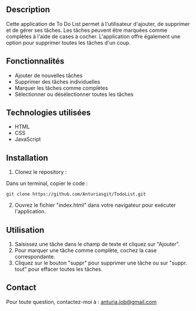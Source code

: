 ## Description

Cette application de To Do List permet à l'utilisateur d'ajouter, de supprimer et de gérer ses tâches. Les tâches peuvent être marquées comme complètes à l'aide de cases à cocher. L'application offre également une option pour supprimer toutes les tâches d'un coup.

## Fonctionnalités

* Ajouter de nouvelles tâches
* Supprimer des tâches individuelles
* Marquer les tâches comme complètes
* Sélectionner ou désélectionner toutes les tâches

## Technologies utilisées

* HTML
* CSS
* JavaScript

## Installation

1. Clonez le repository :

Dans un terminal, copier le code : 

`git clone https://github.com/Anturiasgit/TodoList.git`

2. Ouvrez le fichier "index.html" dans votre navigateur pour exécuter l'application.

## Utilisation

1. Saisissez une tâche dans le champ de texte et cliquez sur "Ajouter".
2. Pour marquer une tâche comme complète, cochez la case correspondante.
3. Cliquez sur le bouton "suppr" pour supprimer une tâche ou sur "suppr. tout" pour effacer toutes les tâches.

## Contact
Pour toute question, contactez-moi à : anturia.job@gmail.com
